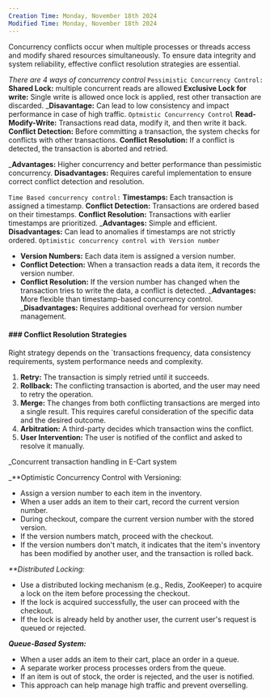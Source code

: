 ```yaml
---
Creation Time: Monday, November 18th 2024
Modified Time: Monday, November 18th 2024
---
```

Concurrency conflicts occur when multiple processes or threads access and modify shared resources simultaneously.
To ensure data integrity and system reliability, effective conflict resolution strategies are essential.


_There are 4 ways of concurrency control_
 `Pessimistic Concurrency Control:`
	 **Shared Lock:** multiple concurrent reads are allowed
	 **Exclusive Lock for write:** Single write is allowed once lock is applied, rest other transaction are discarded.
	 _**Disavantage:** Can lead to low consistency and impact performance in case of high traffic.
 `Optmistic Concurrency Control`
	 **Read-Modify-Write:** Transactions read data, modify it, and then write it back.
	 **Conflict Detection:** Before committing a transaction, the system checks for conflicts with other transactions.
	 **Conflict Resolution:** If a conflict is detected, the transaction is aborted and retried.
	 
   _**Advantages:** Higher concurrency and better performance than pessimistic concurrency.
 **Disadvantages:** Requires careful implementation to ensure correct conflict detection and resolution.
	
 `Time Based concurrency control:`
	 **Timestamps:** Each transaction is assigned a timestamp.
	 **Conflict Detection:** Transactions are ordered based on their timestamps.
	 **Conflict Resolution:** Transactions with earlier timestamps are prioritized.
_**Advantages:** Simple and efficient.
 **Disadvantages:** Can lead to anomalies if timestamps are not strictly ordered.
 `Optimistic concurrency control with Version number`
 - **Version Numbers:** Each data item is assigned a version number.
- **Conflict Detection:** When a transaction reads a data item, it records the version number.
- **Conflict Resolution:** If the version number has changed when the transaction tries to write the data, a conflict is detected.
_**Advantages:** More flexible than timestamp-based concurrency control.
 _**Disadvantages:** Requires additional overhead for version number management.


#### ### Conflict Resolution Strategies
Right strategy depends on the `transactions frequency, data consistency requirements, system performance needs and complexity.
1. **Retry:** The transaction is simply retried until it succeeds.
2. **Rollback:** The conflicting transaction is aborted, and the user may need to retry the operation.
3. **Merge:** The changes from both conflicting transactions are merged into a single result. This requires careful consideration of the specific data and the desired outcome.
4. **Arbitration:** A third-party decides which transaction wins the conflict.
5. **User Intervention:** The user is notified of the conflict and asked to resolve it manually.

 
 
 _Concurrent transaction handling in E-Cart system

_**Optimistic Concurrency Control with Versioning:
- Assign a version number to each item in the inventory.
- When a user adds an item to their cart, record the current version number.
- During checkout, compare the current version number with the stored version.
- If the version numbers match, proceed with the checkout.
- If the version numbers don't match, it indicates that the item's inventory has been modified by another user, and the transaction is rolled back.

_**Distributed Locking:_
- Use a distributed locking mechanism (e.g., Redis, ZooKeeper) to acquire a lock on the item before processing the checkout.
- If the lock is acquired successfully, the user can proceed with the checkout.
- If the lock is already held by another user, the current user's request is queued or rejected.

_**Queue-Based System:**_
- When a user adds an item to their cart, place an order in a queue.
- A separate worker process processes orders from the queue.
- If an item is out of stock, the order is rejected, and the user is notified.
- This approach can help manage high traffic and prevent overselling.


 